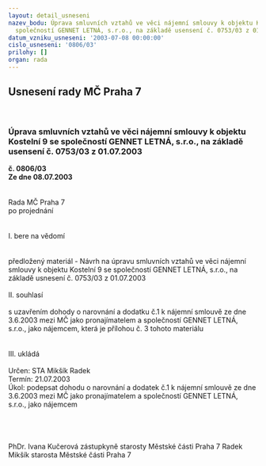 ```yaml
---
layout: detail_usneseni
nazev_bodu: Úprava smluvních vztahů ve věci nájemní smlouvy k objektu Kostelní 9 se
  společností GENNET LETNÁ, s.r.o., na základě usensení č. 0753/03 z 01.07.2003
datum_vzniku_usneseni: '2003-07-08 00:00:00'
cislo_usneseni: '0806/03'
prilohy: []
organ: rada
---
```

<div id="ucUsn_pList" class="usn">
	<span><h2>Usnesení rady MČ Praha 7 </h2>
<br></span><div class="standBody">
<span><h3>Úprava smluvních vztahů ve věci nájemní smlouvy k objektu Kostelní 9 se společností GENNET LETNÁ, s.r.o., na základě usensení č. 0753/03 z 01.07.2003</h3></span><div class="center">
		<strong>č. 0806/03</strong><br>
	</div>
<div class="center">
		<strong>Ze dne 08.07.2003</strong><br><br>
	</div>
<br>Rada MČ Praha 7<br>po projednání<br><br><br>I.	bere na vědomí<br><br> <br>předložený materiál - Návrh na úpravu smluvních vztahů ve věci nájemní smlouvy k objektu Kostelní 9 se společností GENNET LETNÁ, s.r.o., na základě usnesení č. 0753/03 z 01.07.2003<br><br>II.	souhlasí <br><br>s uzavřením dohody o narovnání a dodatku č.1 k nájemní smlouvě ze dne 3.6.2003 mezi MČ jako pronajímatelem a společností GENNET LETNÁ, s.r.o., jako nájemcem, která je přílohou č. 3 tohoto materiálu<br><br><br>III.	ukládá <br><br>Určen:	STA Mikšík Radek<br>Termín: 21.07.2003<br>Úkol:	podepsat dohodu o narovnání a dodatek č.1 k nájemní smlouvě ze dne 3.6.2003 mezi MČ jako pronajímatelem a společností GENNET LETNÁ, s.r.o., jako nájemcem <br> <br><br><br>	<br>PhDr. Ivana Kučerová zástupkyně starosty Městské části Praha 7	 Radek Mikšík starosta Městské části Praha 7<br>	<br><br>
</div>
</div>